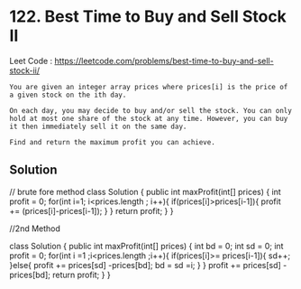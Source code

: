 # 122. Best Time to Buy and Sell Stock II

Leet Code : https://leetcode.com/problems/best-time-to-buy-and-sell-stock-ii/


```Problem Statement
You are given an integer array prices where prices[i] is the price of a given stock on the ith day.

On each day, you may decide to buy and/or sell the stock. You can only hold at most one share of the stock at any time. However, you can buy it then immediately sell it on the same day.

Find and return the maximum profit you can achieve.
```

## Solution
// brute fore method
class Solution {
    public int maxProfit(int[] prices) {
        int profit = 0;
        for(int i=1; i<prices.length ; i++){
            if(prices[i]>prices[i-1]){
                profit  += (prices[i]-prices[i-1]);
            }
        }
        return profit;
    }
}

//2nd Method

class Solution {
    public int maxProfit(int[] prices) {
       int bd = 0;
        int sd = 0;
        int profit = 0;
        for(int i =1 ;i<prices.length ;i++){
            if(prices[i]>= prices[i-1]){
                sd++;
            }else{
                profit += prices[sd] -prices[bd];
                bd = sd =i;
            }
        }
        profit += prices[sd] - prices[bd];
        return profit;
    }
}